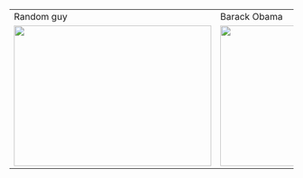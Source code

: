 <table>
  <tr>
    <td>Random guy</td>
    <td>Barack Obama</td>
    <td>Random Obama </td>

  </tr>
  <tr>
    <td><img src="https://github.com/saeidrazavi/image-processing-course/assets/67091916/ecf8f0d4-5aba-4d46-9c65-7ebde48666a4.jpg" width="350" height="250"/></td>
    <td><img src="https://github.com/saeidrazavi/image-processing-course/assets/67091916/0e128972-a7b3-4dde-8266-453f8330feab.jpg" width="300" height="250"/></td>
     <td><img src="https://github.com/saeidrazavi/image-processing-course/assets/67091916/78ffe825-2a67-41e9-80b0-49555a84b81d.jpg" width="350" height="250"/></td>

  </tr>
 </table>

